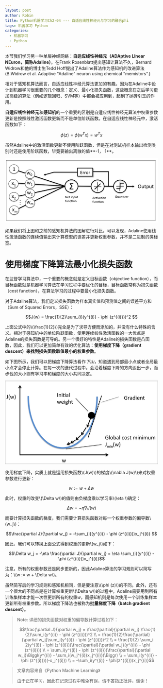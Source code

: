 ```yaml
---
layout: post
author: Robin
title: Python机器学习Ch2-04 --- 自适应线性神经元与学习的融合phi
tags: 机器学习 Python
categories:
  - 机器学习 
  - Python
---
```


本节我们学习另一种单层神经网络：**自适应线性神经元（ADAptive LInear NEuron，简称Adaline）**。在Frank Rosenblatt提出感知计算法不久，Bernard Widrow和他的博士生Tedd Hoff提出了Adaline算法作为感知机的改进算法(B.Widrow et al. Adaptive "Adaline" neuron using chemical "memistors".)

相对于感知机算法而言，自适应线性神经元算法更加的有趣。因为在Adaline中设计到机器学习很重要的几个概念：定义、最小化损失函数，这些概念在之后学习更加高级的算法（例如逻辑回归、SVM等）中都会被应用到，起到了抛砖引玉的作用。

**自适应线性神经元**和**感知机**的一个重要的区别是自适应线性神经元算法中权重参数更新是按照线性激活函数更新而不是单位阶跃函数。在自适应线性神经元中，激活函数如下：

$$\phi
 (z) = \phi
 (w^Tx) = w^Tx$$
 
 虽然Adaline中的激活函数更新不使用阶跃函数，但是在对测试机样本输出检测类别时还是使用阶跃函数，毕竟要输出离散的值**-1， 1**。
 
 ![](/assets/adaline-flow.png)
 
 如果我们将上图和之前的感知机算法的图解进行对比，可以发现，Adaline使用线性激活函数的连续值输出来计算模型的误差并更新权重参数，并不是二进制的类标签。
 
# 使用梯度下降算法最小化损失函数

在监督学习算法中，一个重要的概念就是定义目标函数（objective function），而目标函数就是机器学习算法在学习过程中要优化的目标，目标函数常称为损失函数（cost function），在算法学习的过程中要最小化损失函数。

对于Adaline算法，我们定义损失函数为样本真实值和预测值之间的误差平方和（Sum of Squared Errors，SSE）：

$$J(w) = \frac{1}{2}\sum_{i}(y^{(i)} - \phi (z^{(i)}))^2
$$

上面公式中的\\(\frac{1}{2}\\)完全是为了求导方便而添加的，并没有什么特殊的含义。相对于感知机中的单位阶跃函数，使用连续线性激活函数的一大优点是Adaline的损失函数是可导的。另一个很好的特性是Adaline的损失函数是凸函数，因此，我们可以更加简单有效的优化算法：**使用梯度下降（gradient descent）来找到损失函数取值最小的权重参数**。

如下图所示，我们可以把梯度下降算法看作*下山*，知道遇到局部最小点或者全局最小点才会停止计算。在每一次的迭代过程中，会沿着梯度下降的方向迈出一步，而步伐的大小则有学习率和梯度的大小共同决定。

![](/assets/gradient-descent.jpg)

使用梯度下降，实质上就是运用损失函数\\(J(w)\\)的梯度\\(\nabla J(w)\\)来对权重参数进行更新：

$$w := w + \Delta w$$

此时，权重的改变\\(\Delta w\\)的值则由负梯度乘以学习率\\(\eta	\\)确定：

$$\Delta w = -\eta\nabla J(w)$$

而要计算损失函数的梯度，我们需要计算损失函数对每一个权重参数的偏导数\\(w_j\\)：

$$\frac{\partial J}{\partial w_j} = -\sum_{i}(y^{(i)} - \phi (z^{(i)}))x_j^{(i)}
$$

因此，我们可以转换上面公式得到权重的更新\\(w_j\\)如下：

$$\Delta w_j = -\eta \frac{\partial J}{\partial w_j} = \eta \sum_{i}(y^{(i)} - \phi (z^{(i)}))x_j^{(i)}$$

注意，所有的权重参数还是同步更新的，因此Adaline算法的学习规则可以简写为：\\(w := w + \Delta w\\)。

虽然简写后的学习规则和感知机相同，但是要注意\\(\phi (z)\\)的不同。此外，还有一个很大的不同点是在计算权重更新\\(\Delta w\\)的过程中，Adaline需要用到所有训练集样本才能一次性更新所有的权重*w*，而感知机则是每次使用一个训练集样本更新所有权重参数。所以梯度下降法也被称为**批量梯度下降（batch gradient descent）**。

> Note: 详细的损失函数对权重的偏导数计算过程如下：
> 
> $$\frac{\partial J}{\partial w_j} = \frac{\partial}{\partial w_j} \frac{1}{2}\sum_i(y^{(i)} - \phi (z^{(i)}))^2 \\
> = \frac{1}{2}\frac{\partial}{\partial w_j}\sum_i(y^{(i)} - \phi (z^{(i)}))^2 \\
> = \frac{1}{2} \sum_i 2(y^{(i)} - \phi (z^{(i)}))\frac{\partial}{\partial w_j}(y^{(i)} - \phi (z^{(i)})) \\
> = \sum_i(y^{(i)} - \phi (z^{(i)}))\frac{\partial}{\partial w_j}\Biggl(y^{(i)} - \sum_i(w_j^{(i)}x_j^{(i)})\Biggr) \\
> = \sum_i(y^{(i)} - \phi (z^{(i)}))(-x_j^{(i)}) \\
> = -\sum_i(y^{(i)} - \phi(z^{(i)}))x_j^{(i)}$$





> 文章内容来自《Python Machine Learning》
> 
> 由于正在学习，因此在记录过程中难免有误，请不吝指正批评，谢谢！